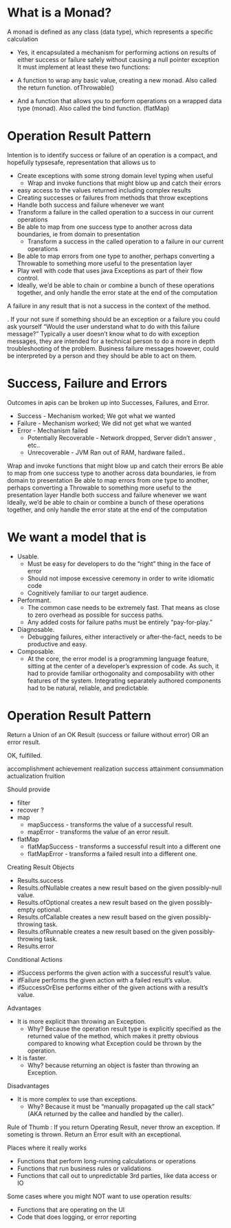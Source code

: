 
# What is a Monad?

A monad is defined as any class (data type), which represents a specific calculation 
* Yes, it encapsulated a mechanism for performing actions on results of either success or failure safely without 
causing a null pointer exception It must implement at least these two functions:

* A function to wrap any basic value, creating a new monad. Also called the return function.  ofThrowable()
* And a function that allows you to perform operations on a wrapped data type (monad). Also called the bind function. (flatMap)


# Operation Result Pattern

Intention is to identify success or failure of an operation is a compact, and hopefully typsesafe,
representation that allows us to

* Create exceptions with some strong domain level typing when useful
  *  Wrap and invoke functions that might blow up and catch their errors
* easy access to the values returned including complex results
* Creating successes or failures from methods that throw exceptions 
* Handle both success and failure whenever we want
* Transform a failure in the called operation to a success in our current operations
* Be able to map from one success type to another across data boundaries, ie from domain to presentation
  * Transform a success in the called operation to a failure in our current operations
* Be able to map errors from one type to another, perhaps converting a Throwable to something more useful to the presentation layer
* Play well with code that uses java Exceptions as part of their flow control.
* Ideally, we’d be able to chain or combine a bunch of these operations together, and only handle the error state at the end of the computation


A failure in any result that is not a success in the context of the method.  

. If your not sure if something should be an exception or a failure you could ask yourself “Would the user understand what to do with this failure message?” 
Typically a user doesn’t know what to do with exception messages, they are intended for a technical person to do a more in depth troubleshooting of
the problem. Business failure messages however, could be interpreted by a person and they should be able to act on them.


# Success, Failure and Errors

Outcomes in apis can be broken up into Successes, Failures, and Error.

* Success - Mechanism worked; We got what we wanted
* Failure -  Mechanism worked; We did not get what we wanted
* Error - Mechanism failed
  * Potentially Recoverable - Network dropped, Server didn’t answer , etc..
  * Unrecoverable - JVM Ran out of RAM, hardware failed..

Wrap and invoke functions that might blow up and catch their errors
Be able to map from one success type to another across data boundaries, ie from domain to presentation
Be able to map errors from one type to another, perhaps converting a Throwable to something more useful to the presentation layer
Handle both success and failure whenever we want
Ideally, we’d be able to chain or combine a bunch of these operations together, and only handle the error state at the end of the computation


# We want a model that is

* Usable.
  * Must be easy for developers to do the “right” thing in the face of error
  * Should not impose excessive ceremony in order to write idiomatic code
  * Cognitively familiar to our target audience.
* Performant.
  * The common case needs to be extremely fast. That means as close to zero overhead as possible for success paths.
  * Any added costs for failure paths must be entirely “pay-for-play.”
* Diagnosable.
  * Debugging failures, either interactively or after-the-fact, needs to be productive and easy.
* Composable.
  * At the core, the error model is a programming language feature, sitting at the center of a developer’s expression of code. As such, it had to provide familiar orthogonality and composability with other features of the system. Integrating separately authored components had to be natural, reliable, and predictable.

# Operation Result Pattern

Return a Union of an OK Result (success or failure without error) OR an error result.

OK, fulfilled.

accomplishment
achievement
realization
success
attainment
consummation
actualization
fruition

Should provide 

* filter
* recover ?
* map
  * mapSuccess - transforms the value of a successful result.
  * mapError  -  transforms the value of an error result.
* flatMap
  * flatMapSuccess -  transforms a successful result into a different one
  * flatMapError - transforms a failed result into a different one.



Creating Result Objects

* Results.success
* Results.ofNullable creates a new result based on the given possibly-null value.
* Results.ofOptional creates a new result based on the given possibly-empty optional.
* Results.ofCallable creates a new result based on the given possibly-throwing task.
* Results.ofRunnable creates a new result based on the given possibly-throwing task.
* Results.error

Conditional Actions

* ifSuccess performs the given action with a successful result’s value.
* ifFailure performs the given action with a failed result’s value.
* ifSuccessOrElse performs either of the given actions with a result’s value.

Advantages

* It is more explicit than throwing an Exception.
  * Why? Because the operation result type is explicitly specified as the returned value of the method, which makes it pretty obvious compared to knowing what Exception could be thrown by the operation.
* It is faster.
  * Why? because returning an object is faster than throwing an Exception.

Disadvantages

* It is more complex to use than exceptions.
  * Why? Because it must be “manually propagated up the call stack” (AKA returned by the callee and handled by the caller).

Rule of Thumb : If you return Operating Result, never throw an exception. If someting is thrown. Return an Error esult with an exceptional.

Places where it really works

* Functions that perform long-running calculations or operations
* Functions that run business rules or validations
* Functions that call out to unpredictable 3rd parties, like data access or IO

Some cases where you might NOT want to use operation results:

* Functions that are operating on the UI
* Code that does logging, or error reporting
